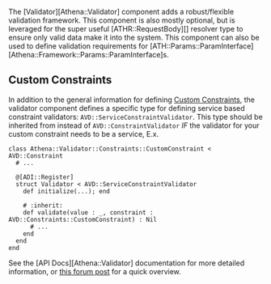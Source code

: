 The [Validator][Athena::Validator] component adds a robust/flexible validation framework. This component is also mostly optional, but is leveraged for the super useful [ATHR::RequestBody][] resolver type to ensure only valid data make it into the system. This component can also be used to define validation requirements for [ATH::Params::ParamInterface][Athena::Framework::Params::ParamInterface]s.

## Custom Constraints

In addition to the general information for defining [Custom Constraints](../Validator/Constraint#custom-constraints), the validator component defines a specific type for defining service based constraint validators: `AVD::ServiceConstraintValidator`. This type should be inherited from instead of `AVD::ConstraintValidator` _IF_ the validator for your custom constraint needs to be a service, E.x.

```crystal
class Athena::Validator::Constraints::CustomConstraint < AVD::Constraint
  # ...

  @[ADI::Register]
  struct Validator < AVD::ServiceConstraintValidator
    def initialize(...); end

    # :inherit:
    def validate(value : _, constraint : AVD::Constraints::CustomConstraint) : Nil
      # ...
    end
  end
end
```

See the [API Docs][Athena::Validator] documentation for more detailed information, or [this forum post](https://forum.crystal-lang.org/t/athena-0-11-0/2627) for a quick overview.
